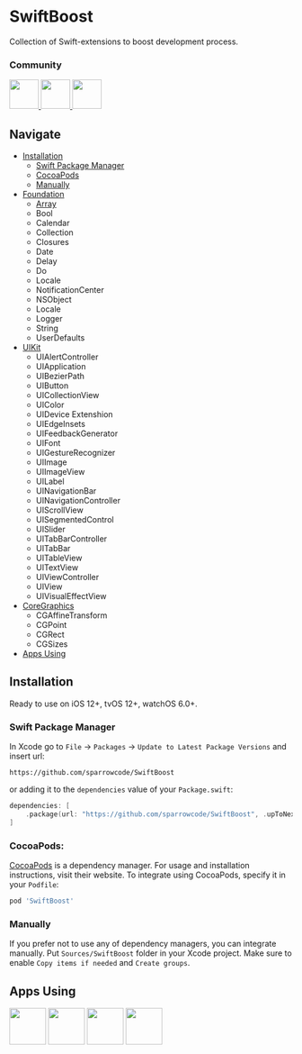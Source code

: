 # SwiftBoost

Collection of Swift-extensions to boost development process.
 
### Community

<p float="left">
    <a href="https://discord.gg/K9SKMTKVNH">
        <img src="https://cdn.sparrowcode.io/github/badges/discord.png?version=2" height="52">
    </a>
    <a href="#apps-using">
        <img src="https://cdn.sparrowcode.io/github/badges/download-on-the-appstore.png?version=2" height="52">
    </a>
    <a href="https://github.com/sponsors/sparrowcode">
        <img src="https://cdn.sparrowcode.io/github/badges/github-sponsor.png?version=3" height="52">
    </a>
</p>

## Navigate

- [Installation](#installation)
    - [Swift Package Manager](#swift-package-manager)
    - [CocoaPods](#cocoapods)
    - [Manually](#manually)
- [Foundation](https://github.com/sparrowcode/SwiftBoost/tree/main/Sources/SwiftBoost/Foundation)
    - [Array](https://github.com/sparrowcode/SwiftBoost/blob/main/Sources/SwiftBoost/Foundation/Extensions/ArrayExtension.swift)
    - Bool
    - Calendar
    - Collection
    - Closures
    - Date
    - Delay
    - Do
    - Locale
    - NotificationCenter
    - NSObject
    - Locale
    - Logger
    - String
    - UserDefaults
- [UIKit](https://github.com/sparrowcode/SwiftBoost/tree/main/Sources/SwiftBoost/UIKit)
    - UIAlertController
    - UIApplication
    - UIBezierPath
    - UIButton
    - UICollectionView
    - UIColor
    - UIDevice Extenshion
    - UIEdgeInsets
    - UIFeedbackGenerator
    - UIFont
    - UIGestureRecognizer
    - UIImage
    - UIImageView
    - UILabel
    - UINavigationBar
    - UINavigationController
    - UIScrollView
    - UISegmentedControl
    - UISlider
    - UITabBarController
    - UITabBar
    - UITableView
    - UITextView
    - UIViewController
    - UIView
    - UIVisualEffectView
- [CoreGraphics](https://github.com/sparrowcode/SwiftBoost/tree/main/Sources/SwiftBoost/CoreGraphics)
    - CGAffineTransform
    - CGPoint
    - CGRect
    - CGSizes
- [Apps Using](#apps-using)

## Installation

Ready to use on iOS 12+, tvOS 12+, watchOS 6.0+.

### Swift Package Manager

In Xcode go to `File` -> `Packages` -> `Update to Latest Package Versions` and insert url: 

```
https://github.com/sparrowcode/SwiftBoost
```

or adding it to the `dependencies` value of your `Package.swift`:

```swift
dependencies: [
    .package(url: "https://github.com/sparrowcode/SwiftBoost", .upToNextMajor(from: "4.0.0"))
]
```

### CocoaPods:

[CocoaPods](https://cocoapods.org) is a dependency manager. For usage and installation instructions, visit their website. To integrate using CocoaPods, specify it in your `Podfile`:

```ruby
pod 'SwiftBoost'
```

### Manually

If you prefer not to use any of dependency managers, you can integrate manually. Put `Sources/SwiftBoost` folder in your Xcode project. Make sure to enable `Copy items if needed` and `Create groups`.

## Apps Using

<p float="left">
    <a href="https://apps.apple.com/app/id1498041069"><img src="https://cdn.sparrowcode.io/github/apps-using/seqvoia.png?version=2" height="65"></a>
    <a href="https://apps.apple.com/app/id875280793"><img src="https://cdn.sparrowcode.io/github/apps-using/salat.png?version=2" height="65"></a>
    <a href="https://apps.apple.com/app/id743843090"><img src="https://cdn.sparrowcode.io/github/apps-using/athan.png?version=2" height="65"></a>
    <a href="https://apps.apple.com/app/id537070378"><img src="https://cdn.sparrowcode.io/github/apps-using/quran.png?version=2" height="65"></a>
</p>
